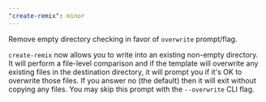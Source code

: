 ```yaml
---
"create-remix": minor
---
```


Remove empty directory checking in favor of `overwrite` prompt/flag.

`create-remix` now allows you to write into an existing non-empty directory.  It will perform a file-level comparison and if the template will overwrite any existing files in the destination directory, it will prompt you if it's OK to overwrite those files.  If you answer no (the default) then it will exit without copying any files.  You may skip this prompt with the `--overwrite` CLI flag.
